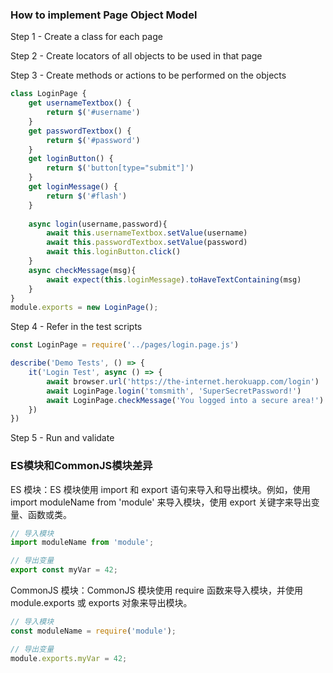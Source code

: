 ### How to implement Page Object Model

Step 1 - Create a class for each page

Step 2 - Create locators of all objects to be used in that page

Step 3 - Create methods or actions to be performed on the objects

```javascript
class LoginPage {
    get usernameTextbox() {
        return $('#username')
    }
    get passwordTextbox() {
        return $('#password')
    }
    get loginButton() {
        return $('button[type="submit"]')
    }
    get loginMessage() {
        return $('#flash')
    }
    
    async login(username,password){
        await this.usernameTextbox.setValue(username)
        await this.passwordTextbox.setValue(password)
        await this.loginButton.click()
    }
    async checkMessage(msg){
        await expect(this.loginMessage).toHaveTextContaining(msg)
    }
}   
module.exports = new LoginPage();
```

Step 4 - Refer in the test scripts

```javascript
const LoginPage = require('../pages/login.page.js')

describe('Demo Tests', () => { 
    it('Login Test', async () => {
        await browser.url('https://the-internet.herokuapp.com/login')
        await LoginPage.login('tomsmith', 'SuperSecretPassword!')
        await LoginPage.checkMessage('You logged into a secure area!')
    })
})
```

Step 5 - Run and validate

### ES模块和CommonJS模块差异

ES 模块：ES 模块使用 import 和 export 语句来导入和导出模块。例如，使用 import moduleName from 'module' 来导入模块，使用 export 关键字来导出变量、函数或类。

```javascript
// 导入模块
import moduleName from 'module';

// 导出变量
export const myVar = 42;
```

CommonJS 模块：CommonJS 模块使用 require 函数来导入模块，并使用 module.exports 或 exports 对象来导出模块。

```javascript
// 导入模块
const moduleName = require('module');

// 导出变量
module.exports.myVar = 42;

```
